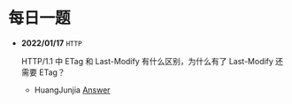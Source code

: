 # 每日一题

- **2022/01/17** `HTTP`

  HTTP/1.1 中 ETag 和 Last-Modify 有什么区别，为什么有了 Last-Modify 还需要 ETag？

  - HuangJunjia [Answer](./huangjunjia/2022-01-17.md)